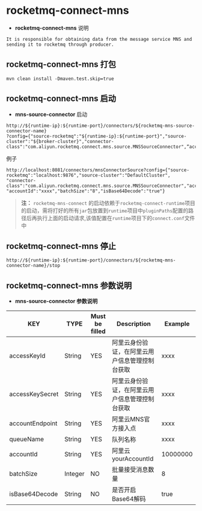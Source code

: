 # rocketmq-connect-mns
* **rocketmq-connect-mns** 说明
```
It is responsible for obtaining data from the message service MNS and sending it to rocketmq through producer.
```

## rocketmq-connect-mns 打包
```
mvn clean install -Dmaven.test.skip=true
```

## rocketmq-connect-mns 启动

* **mns-source-connector** 启动

```
http://${runtime-ip}:${runtime-port}/connectors/${rocketmq-mns-source-connector-name}
?config={"source-rocketmq":"${runtime-ip}:${runtime-port}","source-cluster":"${broker-cluster}","connector-class":"com.aliyun.rocketmq.connect.mns.source.MNSSourceConnector",“accessKeyId”:"${accessKeyId}",accessKeySecret”:"${accessKeySecret}",accountEndpoint”:"${accountEndpoint}",queueName”:"${queueName}","accountId":"${accountId}","batchSize":"${batchSize}","isBase64Decode":"${isBase64Decode}"}
```

例子

```
http://localhost:8081/connectors/mnsConnectorSource?config={"source-rocketmq":"localhost:9876","source-cluster":"DefaultCluster",
"connector-class":"com.aliyun.rocketmq.connect.mns.source.MNSSourceConnector","accessKeyId":"xxxx","accessKeySecret":"xxxx","accountEndpoint":"xxxx","queueName":"xxxx",
"accountId":"xxxx","batchSize":"8","isBase64Decode":"true"}
```

>**注：** `rocketmq-mns-connect` 的启动依赖于`rocketmq-connect-runtime`项目的启动，需将打好的所有`jar`包放置到`runtime`项目中`pluginPaths`配置的路径后再执行上面的启动请求,该值配置在`runtime`项目下的`connect.conf`文件中

## rocketmq-connect-mns 停止

```
http://${runtime-ip}:${runtime-port}/connectors/${rocketmq-mns-connector-name}/stop
```

## rocketmq-connect-mns 参数说明
* **mns-source-connector 参数说明**

|         KEY            | TYPE    | Must be filled | Description             | Example  
|------------------------|---------|----------------|-------------------------|----------|
|accessKeyId                   | String  | YES            | 阿里云身份验证，在阿里云用户信息管理控制台获取 | xxxx     |
|accessKeySecret                  | String  | YES            | 阿里云身份验证，在阿里云用户信息管理控制台获取 | xxxx     |
|accountEndpoint              | String  | YES            | 阿里云MNS官方接入点             | xxxx     |
|queueName              | String  | YES            | 队列名称                    | xxxx     |
|accountId           | String  | YES            | 阿里云yourAccountId        | 10000000 |
|batchSize                    | Integer | NO            | 批量接受消息数量                | 8        |
|isBase64Decode           | String  | NO             | 是否开启Base64解码            | true     |
